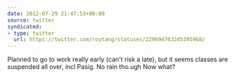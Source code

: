 ```yaml
---
date: 2012-07-29 21:47:53+00:00
source: twitter
syndicated:
- type: twitter
  url: https://twitter.com/roytang/statuses/229694763245395968/
---
```


Planned to go to work really early (can't risk a late), but it seems classes are suspended all over, incl Pasig. No rain tho.ugh Now what?